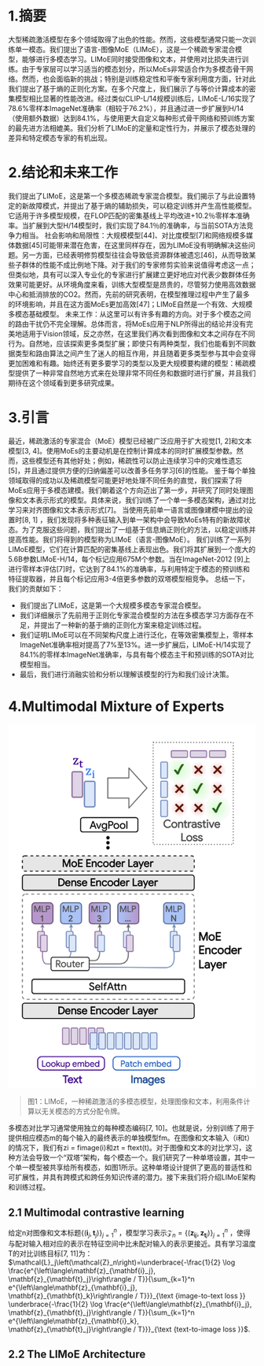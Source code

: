 # 1.摘要
大型稀疏激活模型在多个领域取得了出色的性能。然而，这些模型通常只能一次训练单一模态。我们提出了语言-图像MoE（LIMoE），这是一个稀疏专家混合模型，能够进行多模态学习。LIMoE同时接受图像和文本，并使用对比损失进行训练。由于专家层可以学习适当的模态划分，所以MoEs非常适合作为多模态骨干网络。然而，也会面临新的挑战；特别是训练稳定性和平衡专家利用度方面，针对此我们提出了基于熵的正则化方案。在多个尺度上，我们展示了与等价计算成本的密集模型相比显著的性能改进。经过类似CLIP-L/14规模训练后，LIMoE-L/16实现了78.6%零样本ImageNet准确率（相较于76.2%），并且通过进一步扩展到H/14（使用额外数据）达到84.1%，与使用更大自定义每种形式骨干网络和预训练方案的最先进方法相媲美。我们分析了LIMoE的定量和定性行为，并展示了模态处理的差异和特定模态专家的有机出现。
# 2.结论和未来工作
我们提出了LIMoE，这是第一个多模态稀疏专家混合模型。我们揭示了与此设置特定的新故障模式，并提出了基于熵的辅助损失，可以稳定训练并产生高性能模型。它适用于许多模型规模，在FLOP匹配的密集基线上平均改进+10.2％零样本准确率。当扩展到大型H/14模型时，我们实现了84.1％的准确率，与当前SOTA方法竞争力相当。
社会影响和局限性：大规模模型[44]、对比度模型[7]和网络规模多媒体数据[45]可能带来潜在危害，在这里同样存在，因为LIMoE没有明确解决这些问题。另一方面，已经表明修剪模型往往会导致低资源群体被遗忘[46]，从而导致某些子群体的性能不成比例地下降。对于我们的专家修剪实验来说值得考虑这一点；但类似地，具有可以深入专业化的专家进行扩展建立更好地应对代表少数群体任务效果可能更好。从环境角度来看，训练大型模型是昂贵的，尽管努力使用高效数据中心和抵消排放的CO2。然而，先前的研究表明，在模型推理过程中产生了最多的环境影响，并且在这方面MoEs更加高效[47]；LIMoE自然是一个有效、大规模多模态基础模型。
未来工作：从这里可以有许多有趣的方向。对于多个模态之间的路由干扰仍不完全理解。总体而言，将MoEs应用于NLP所得出的结论并没有完美地适用于Vision领域，反之亦然，在这里我们再次看到图像和文本之间存在不同行为。自然地，应该探索更多类型扩展；即使只有两种类型，我们也能看到不同数据类型和路由算法之间产生了迷人的相互作用，并且随着更多类型参与其中会变得更加困难和有趣。始终还有更多要学习的类型以及更大规模要构建的模型：稀疏模型提供了一种非常自然地方式来在处理非常不同任务和数据时进行扩展，并且我们期待在这个领域看到更多研究成果。
# 3.引言
最近，稀疏激活的专家混合（MoE）模型已经被广泛应用于扩大视觉[1, 2]和文本模型[3, 4]。使用MoEs的主要动机是在控制计算成本的同时扩展模型参数。然而，这些模型还有其他好处；例如，稀疏性可以防止连续学习中的灾难性遗忘[5]，并且通过提供方便的归纳偏差可以改善多任务学习[6]的性能。
鉴于每个单独领域取得的成功以及稀疏模型可能更好地处理不同任务的直觉，我们探索了将MoEs应用于多模态建模。我们朝着这个方向迈出了第一步，并研究了同时处理图像和文本表示形式的模型。具体来说，我们训练了一个单一多模态架构，通过对比学习来对齐图像和文本表示形式[7]。
当使用先前单一语言或图像建模中提出的设置时[8, 1] ，我们发现将多种表征输入到单一架构中会导致MoEs特有的新故障状态。为了克服这些问题，我们提出了一组基于信息熵正则化的方法，以稳定训练并提高性能。我们将得到的模型称为LIMoE（语言-图像MoE）。
我们训练了一系列LIMoE模型，它们在计算匹配的密集基线上表现出色。我们将其扩展到一个庞大的5.6B参数LIMoE-H/14，每个标记应用675M个参数。当在ImageNet-2012 [9]上进行零样本评估[7]时，它达到了84.1%的准确率，与利用特定于模态的预训练和特征提取器，并且每个标记应用3-4倍更多参数的双塔模型相竞争。
总结一下，我们的贡献如下：
- 我们提出了LIMoE，这是第一个大规模多模态专家混合模型。
- 我们详细展示了先前用于正则化专家混合模型的方法在多模态学习方面存在不足，并提出了一种新的基于熵的正则化方案来稳定训练过程。
- 我们证明LIMoE可以在不同架构尺度上进行泛化，在等效密集模型上，零样本ImageNet准确率相对提高了7%至13%。进一步扩展后，LIMoE-H/14实现了84.1%的零样本ImageNet准确率，与具有每个模态主干和预训练的SOTA对比模型相当。
- 最后，我们进行消融实验和分析以理解该模型的行为和我们设计决策。
# 4.Multimodal Mixture of Experts
![](./img/CleanShot%202023-10-24%20at%2010.16.06@2x.png)
> 图1：LIMoE，一种稀疏激活的多模态模型，处理图像和文本，利用条件计算以无关模态的方式分配令牌。

多模态对比学习通常使用独立的每种模态编码[7, 10]。也就是说，分别训练了用于提供相应模态m的每个输入的最终表示的单独模型fm。在图像和文本输入（i和t）的情况下，我们有zi = fimage(i)和zt = ftext(t)。对于图像和文本的对比学习，这种方法会导致一个“双塔”架构，每个模态一个。我们研究了一种单塔设置，其中一个单一模型被共享给所有模态，如图1所示。这种单塔设计提供了更高的普适性和可扩展性，并具有跨模式和跨任务知识传递的潜力。接下来我们将介绍LIMoE架构和训练过程。
## 2.1 Multimodal contrastive learning
给定n对图像和文本标题$\{(\mathbf{i}_j,\mathbf{t}_j)\}_{j=1}^n$ ，模型学习表示$\mathcal{Z}_n=\{(\mathbf{z_{i}}_j,\mathbf{z_{t}}_j)\}_{j=1}^n$ ，使得与配对输入相对应的表示在特征空间中比未配对输入的表示更接近。具有学习温度T的对比训练目标[7, 11]为：
$\mathcal{L}_j\left(\mathcal{Z}_n\right)=\underbrace{-\frac{1}{2} \log \frac{e^{\left\langle\mathbf{z}_{\mathbf{i}_j}, \mathbf{z}_{\mathbf{t}_j}\right\rangle / T}}{\sum_{k=1}^n e^{\left\langle\mathbf{z}_{\mathbf{i}_j}, \mathbf{z}_{\mathbf{t}_k}\right\rangle / T}}}_{\text {image-to-text loss }} \underbrace{-\frac{1}{2} \log \frac{e^{\left\langle\mathbf{z}_{\mathbf{i}_j}, \mathbf{z}_{\mathbf{t}_j}\right\rangle / T}}{\sum_{k=1}^n e^{\left\langle\mathbf{z}_{\mathbf{i}_k}, \mathbf{z}_{\mathbf{t}_j}\right\rangle / T}}}_{\text {text-to-image loss }}$.
## 2.2 The LIMoE  Architecture


